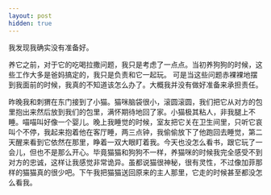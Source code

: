 ```yaml
---
layout: post
hidden: true
---
```

我发现我确实没有准备好。

养它之前，对于它的吃喝拉撒问题，我只是考虑了一点点。当初养狗狗的时候，这些工作大多是爸妈搞定的，我只是负责和它一起玩。 可是当这些问题赤裸裸地摆到我面前的时候，我真的不知道该怎么办了。大概我并没有做好准备来承担责任。

昨晚我和刺猬在东门接到了小猫。猫咪脑袋很小，滚圆滚圆，我们把它从对方的包里抱出来然后放到我们的包里，满怀期待地回了家。小猫极其粘人，非我腿上不睡。喵喵叫好像一个婴儿。晚上我睡觉的时候，室友把它关在卫生间里，只听它哀叫个不停，我起来抱着他在客厅睡，两三点钟，我偷偷放下了他跑回去睡觉，第二天醒来看到它依然在那里，睁着一双大眼盯着我。今天也没怎么看书，跟它玩了一会儿，但也不是那么开心。毕竟猫猫和狗狗不一样，养猫咪的时候我完全感受不到对方的忠诚，这样让我感觉非常诡异。虽都说猫很神秘，很有灵性，不过像加菲那样的猫猫真的很少吧。下午我把猫猫送回原来的主人那里，它走的时候甚至都没怎么看我。